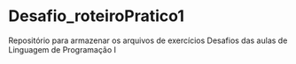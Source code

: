 # Desafio_roteiroPratico1
Repositório para armazenar os arquivos de exercícios Desafios das aulas de Linguagem de  Programação I
